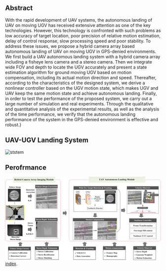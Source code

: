 ## Abstract
With the rapid development of UAV systems, the autonomous landing of UAV on moving UGV has received extensive attention as one of the key technologies. However, this technology is confronted with such problems as low accuracy of target location, poor precision of relative motion estimation, delay of control response, slow processing speed and poor stability. To address these issues, we propose a hybrid camera array based autonomous landing of UAV on moving UGV in GPS-denied environments. We first build a UAV autonomous landing system with a hybrid camera array including a fisheye lens camera and a stereo camera. Then we integrate wide FOV and depth to locate the UGV accurately and present a state estimation algorithm for ground moving UGV based on motion compensation, including its actual motion direction and speed. Thereafter, according to the characteristics of the designed system, we derive a nonlinear controller based on the UGV motion state, which makes UGV and UAV keep the same motion state and achieve autonomous landing. Finally, in order to test the performance of the proposed system, we carry out a large number of simulation and real experiments. Through the qualitative and quantitative analysis of the experimental results, as well as the analysis of the time performance, we verify that the autonomous landing performance of the system in the GPS-denied environment is effective and robust.}

## UAV-UGV Landing System
 ![ststem](http://img.zcool.cn/community/0117e2571b8b246ac72538120dd8a4.jpg@1280w_1l_2o_100sh.jpg)

## Perofrmance
 ![demo](https://github.com/npuautolanding/npuautolanding.github.io/blob/master/res/fig_framewrok.png)
 [index](https://github.com/npuautolanding/npuautolanding.github.io/settings). 
